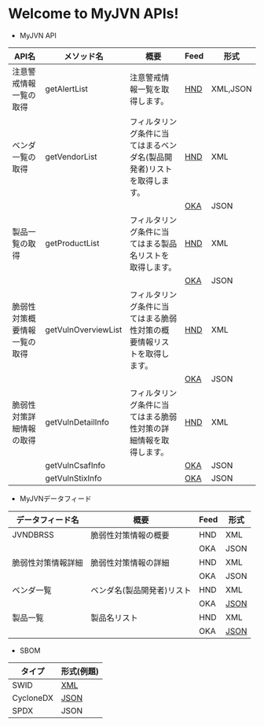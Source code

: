 # Welcome to MyJVN APIs!

* MyJVN API

| API名 | メソッド名 | 概要 | Feed | 形式 |
| ---- | ---- | ---- | ---- | ---- | 
| 注意警戒情報一覧の取得 | getAlertList | 注意警戒情報一覧を取得します。 | [ HND ](getAlertList_api_hnd.md) | XML,JSON | 
| ベンダ一覧の取得 | getVendorList | フィルタリング条件に当てはまるベンダ名(製品開発者)リストを取得します。 | [ HND ](getVendorList_api_hnd.md) | XML | 
| | | | [ OKA ](getVendorList_api_oka.md) | JSON | 
| 製品一覧の取得 | getProductList | フィルタリング条件に当てはまる製品名リストを取得します。 | [ HND ](getProductList_api_hnd.md) | XML | 
| | | | [ OKA ](getProductList_api_oka.md) | JSON | 
| 脆弱性対策概要情報一覧の取得 | getVulnOverviewList | フィルタリング条件に当てはまる脆弱性対策の概要情報リストを取得します。 | [ HND ](getVulnOverviewList_api_hnd.md) | XML | 
| | | | [ OKA ](getVulnOverviewList_api_oka.md) | JSON | 
| 脆弱性対策詳細情報の取得 | getVulnDetailInfo | フィルタリング条件に当てはまる脆弱性対策の詳細情報を取得します。 | [ HND ](getVulnDetailInfo_api_hnd.md) | XML | 
| | getVulnCsafInfo | | [ OKA ](getVulnCsafInfo_api_oka.md) | JSON | 
| | getVulnStixInfo | | [ OKA ](getVulnStixInfo_api_oka.md) | JSON | 


* MyJVNデータフィード

| データフィード名 | 概要 | Feed | 形式 |
| ---- | ---- | ---- | ---- | 
| JVNDBRSS | 脆弱性対策情報の概要 | HND | XML |
| | | OKA | JSON |
| 脆弱性対策情報詳細 | 脆弱性対策情報の詳細 | HND | XML |
| | | OKA | JSON |
| ベンダ一覧 | ベンダ名(製品開発者)リスト | HND | XML |
| | | OKA | [ JSON ](examples/jvnVendorDictionary_oka.json) |
| 製品一覧 | 製品名リスト | HND | XML |
| | | OKA | [ JSON ](examples/jvnProductDictionary_oka.json) |


* SBOM

| タイプ | 形式(例題) |
| ---- | ---- |
| SWID | [ XML ](sbom-swid.xml) |
| CycloneDX | [ JSON ](examples/sbom-cyclonedx.json) |
| SPDX | JSON |
